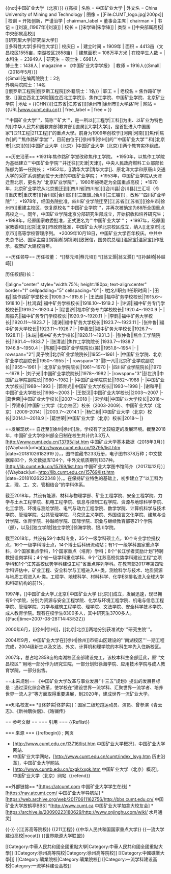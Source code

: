 {{not|中国矿业大学（北京）}}
{{高校
| 名称 = 中国矿业大学
| 外文名  = China University of Mining and Technology
| 图像 = [[File:CUMT_logo.jpg|200px]]
| 校训 = 开拓创新，严谨治学
| chairman_label = 董事会主席
| chairman = 
| 书记    = [[刘波_(1967年)|刘波]]
| 校长    = [[宋学锋|宋学锋]]
| 类型 = [[中央部属高校|中央部属高校]]<br>[[研究型大学|研究型大学]]<br>[[多科性大学|多科性大学]]
| 校庆日  = 
| 建立时间 = 1909年
| 面积       = 4413亩（文昌校区1555亩，南湖校区2858亩）
| 建筑面积     = 108万平方米
| 在校学生人数 = 
| 本科生 = 23949人
| 研究生 = 硕士生：6981人<br>博士生：1438人
| magazine = 《中国矿业大学学报》
| 教师    = 1916人{{Small|（2018年5月）}}<br>{{Small|在编两院院士：2名<br>外聘两院院士：14名<br>[[俄罗斯工程院|俄罗斯工程院]]外籍院士：1名}}
| 职工    = 
| 老校名 = 焦作路矿学堂、[[国立西北工学院|国立西北工学院]]、焦作工学院、中国矿业学院、北京矿业学院
| 地址 = {{CHN}}[[江苏省|江苏省]][[徐州市|徐州市]]大学路1号
| 网站 = {{URL|www.cumt.edu.cn}}
| free_label = 
| free = 
}}

'''中国矿业大学'''，简称'''矿大'''，是一所以[[工程学|工科]]为主、以矿业为特色的[[中华人民共和国教育部|教育部]]直属[[大学|大学]]，是首批进入中国国家“[[211工程|211工程]]”的重点大學。前身为1909年创校于[[河南|河南]][[焦作|焦作]]的'''焦作路矿学堂'''，目前由位于[[徐州市|徐州]]的'''中国矿业大学'''和[[北京市|北京]]的[[中国矿业大学（北京）|中国矿业大学（北京）]]两个教育实体组成。

==历史沿革==
*1931年焦作路矿学堂改称焦作工学院。
*1950年，以焦作工学院为基础建立'''中国矿业学院'''并迁往[[天津|天津]]，中央人民政府燃料工业部部长陈郁为第一任院长；
*1952年，[[清华大学|清华大学]]、原北洋大学和原唐山交通大学的采矿系调整到位于天津的中国矿业学院；
*1953年，中国矿业学院从天津迁至北京，更名为'''北京矿业学院'''，1960年被确定为全国重点高校；
*1970年，北京矿业学院从北京搬迁到[[四川省|四川省]][[合川县|合川县]]三汇坝（今[[重庆市|重庆市]][[合川区|合川区]][[三匯鎮_(合川)|三汇镇]]），改称'''四川矿业学院'''；
*1978年，经国务院批准，四川矿业学院迁至[[江苏省|江苏省]][[徐州市|徐州市]]重建主校区，恢复原校名'''中国矿业学院'''，并再次被确定为88所全国重点高校之一。同年，中国矿业学院北京分部研究生部成立，开始招收和培养研究生；
*1988年，经原国家教委批准，正式更名为'''中国矿业大学'''；
*1997年，经原国家教委和[[北京|北京]]市政府批准，中国矿业大学北京校区成立，纳入[[北京市|北京市]]高等学校管理序列。
*2009年10月18日，中国矿业大学百年校庆。中共中央总书记、国家主席[[胡锦涛|胡锦涛]]致贺信，国务院总理[[温家宝|温家宝]]作批示，祝贺矿大建校百年。

==历任领导==
历任校董：
*[[蔡元培|蔡元培]]
*[[翁文灏|翁文灏]]
*[[孙越崎|孙越崎]]

历任校(院)长：

{|align="center" style="width:75%; height:180px; text-align:center" border="1" cellpadding="5" cellspacing="0"
|-
!姓名!!职务!!任职时间
|-
|田程||焦作路矿学堂校长||1909.3～1915.6
|-
|王法歧||福中矿务学校校长||1915.6～1918.10
|-
|杜鸿宾||福中矿务学校校长||1918.10～1919.2
|-
|许源||福中矿务专门学校校长||1919.2～1920.4
|-
|程世济||福中矿务专门学校校长||1920.4～1920.9
|-
|周振先||福中矿务专门学校校长||1920.9～1920.11
|-
|李鹤||福中矿务大学校长||1920.11～1923.7
|-
|凌涛||福中矿务大学校长||1923.7～1923.11
|-
|张仲鲁||福中矿务大学校长||1923.11～1926.7
|-
|李善堂||福中矿务大学校长||1926.7～1928.11
|-
|朱端||福中矿务大学校长||1928.11～1931.3
|-
|张仲鲁||焦作工学院院长||1931.4～1933.7
|-
|张清涟||焦作工学院院长||1933.7～1938.7<br />1946.8～1950.4
|-
|陈郁||中国矿业学院院长(兼)||1951.8～1954
|-
| rowspan="2"| 吴子牧||北京矿业学院院长||1955～1961
|-
|中国矿业学院、北京矿业学院副院长||1950～1955
|-
| rowspan="3"|陈一凡||北京矿业学院副院长||1955～1961
|-
|北京矿业学院院长||1961～1970
|-
|四川矿业学院院长||1970～1978 
|-
|刘子光||中国矿业学院院长||1978～1982 
|-
|rowspan="3"|彭世济||中国矿业学院副院长||1980～1982 
|-
|中国矿业学院院长||1982～1988
|-
|中国矿业大学校长||1988～1993
|-
|郭育光||中国矿业大学校长||1993～1998 
|-
|谢和平||中国矿业大学校长||1998～2003 
|-
|王悦汉||中国矿业大学校长||2003～2007
|-
|葛世荣||中国矿业大学校长||2007～2018
|-
|宋学峰||中国矿业大学校长||2018～
|-
|乔建永||中国矿业大学（北京校区）校长（2003-2009）、中国矿业大学（北京）（2009-2014）||2003.7～2014.1
|-
|杨仁树||中国矿业大学（北京）校长||2014.1～2018.9
|-
|葛世荣||中国矿业大学（北京）校长||2018～
|}

==发展现状==
自迁至[[徐州|徐州]]后，学校有了比较稳定的发展环境。截至2018年，中国矿业大学徐州部全日制在校生共计约3.3万人<ref>[http://www.cumt.edu.cn/13795/list.htm 中国矿业大学基本数据（2018年3月）] {{Wayback|url=http://www.cumt.edu.cn/13795/list.htm |date=20181026182919 }}，</ref>，图书馆藏书233万册，电子图书378万种；中文数据库83个，外文数据库124个，中外文纸质期刊1337种。<ref>[http://lib.cumt.edu.cn/15769/list.htm 中国矿业大学图书馆简介（2017年12月）] {{Wayback|url=http://lib.cumt.edu.cn/15769/list.htm |date=20181026222348 }}，</ref>。在保持矿业特色的基础上，初步建立了“以工科为主，理、工、文、管相结合”的学科体系。

截至2018年，共设有能源、材料与物理学部、矿业工程学院、安全工程学院、力学与土木工程学院、机电工程学院、信息与控制工程学院、资源与地球科学学院、化工学院、环境与测绘学院、电气与动力工程学院、数学学院、计算机科学与技术学院、管理学院、公共管理学院、马克思主义学院、外国语言文化学院、建筑与设计学院、体育学院、孙越崎学院、国际学院、职业与继续教育部等21个学院（部），以及[[独立学院|独立学院]]徐海学院、银川学院。

截至2018年，共设有59个本科专业，35个一级学科硕士点，10个专业学位授权点，16个一级学科博士点，14个博士后科研流动站；有1个一级学科国家重点学科，8个国家重点学科，1个国家重点（培育）学科；8个“长江学者奖励计划”特聘教授设岗学科；4个省一级学科重点学科、6个“江苏高校优势学科建设工程”立项学科和1个“江苏高校优势学科建设工程”省重点序列学科。在教育部2017年第四轮学科评估中，矿业工程、安全科学与工程进入A+类，测绘科学与技术、地质资源与地质工程进入A-类。工程学、地球科学、材料科学、化学ESI排名进入全球大学和科研机构的前1%。

1997年，[[中国矿业大学_(北京)|中国矿业大学 (北京)]]成立，发展迅速，现已拥有9个学院，分别为资源与安全工程学院、化学与环境工程学院、机电与信息工程学院、管理学院、力学与建筑工程学院、理学院、文法学院、安全科学技术学院、成人教育学院。现有在校学生8300多人，其中研究生3700多人。{{Fact|time=2007-08-28T14:43:52Z}}

2000年6月，[[徐州|徐州]]，[[北京|北京]]两地分别获准试办'''研究生院'''。

2004年9月，中国矿业大学在[[徐州|徐州]]市铜山区建设的'''南湖校区'''一期工程完成，2004级新生以及文法、外文、计算机和理学院的本科生率先入住新校区。

2007年，总占地2858亩的南湖校区全部建设完工，该校本科生全部迁此，原'''文昌校区'''用地一部分作为研究生院，一部分划归徐海学院、应用技术学院与成人教育学院，一部分出售。

==未来规划==
《中国矿业大学改革与事业发展“十三五”规划》提出的发展目标是：通过深化综合改革，使学校在“建设世界一流学科、汇聚世界一流学者、培养世界一流人才”等方面取得重要进展，到2020年，建成世界一流矿业大学。

==知名校友==
*[[佟梦实|佟梦实]]：国家二级短跑运动员、演员、曾参演《青云志》、《新神鵰俠侶》、《皓镧传》

== 参考文献 ==
=== 引用 ===
{{Reflist}}

=== 来源 ===
{{refbegin}}
; 网页
* [http://www.cumt.edu.cn/13716/list.htm 中国矿业大学概况]，中国矿业大学网站.
* 中国矿业大学网站，[http://www.cumt.edu.cn/cumt/index_lsyg.htm 历史沿革]，中国矿业大学网站.
* [http://www.cumtb.edu.cn/xxgk/xxgk.htm 中国矿业大学（北京）概况]，中国矿业大学（北京）网站.
{{refend}}

==外部链接==
*[https://atcumt.com 中国矿业大学学生在线]
*[https://nav.atcumt.com/ 中国矿业大学导航站]
*[https://web.archive.org/web/20170611162756/http://bbs.cumt.edu.cn/ 中国矿业大学放鹤亭BBS]
*[http://www.cumt.ca 中国矿业大学加拿大校友会]
*[https://archive.is/20090223180629/http://www.onjinghu.com/wiki/ 水月通灵]

{{-}}
{{江苏高等院校}}
{{211工程}}
{{中华人民共和国国家重点大学}}
{{一流大学建设高校|nocat}}
{{世界能源大学联盟}}

[[Category:中華人民共和國全國重點大學|Category:中華人民共和國全國重點大學]]
[[Category:徐州高等院校|Category:徐州高等院校]]
[[Category:中國礦業大學|]]
[[Category:礦業院校|Category:礦業院校]]
[[Category:一流学科建设高校|Category:一流学科建设高校]]